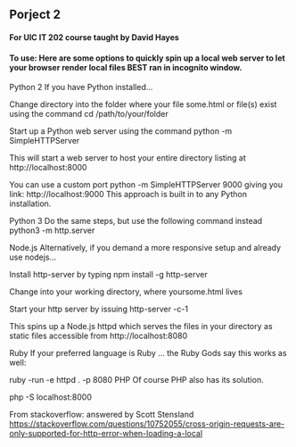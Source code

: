 ## Porject 2

#### For UIC IT 202 course taught by David Hayes

#### To use: Here are some options to quickly spin up a local web server to let your browser render local files BEST ran in incognito window.

Python 2
If you have Python installed...

Change directory into the folder where your file some.html or file(s) exist using the command cd /path/to/your/folder

Start up a Python web server using the command python -m SimpleHTTPServer

This will start a web server to host your entire directory listing at http://localhost:8000

You can use a custom port  python -m SimpleHTTPServer 9000 giving you link: http://localhost:9000
This approach is built in to any Python installation.

Python 3
Do the same steps, but use the following command instead python3 -m http.server

Node.js
Alternatively, if you demand a more responsive setup and already use nodejs...

Install http-server by typing npm install -g http-server

Change into your working directory, where yoursome.html lives

Start your http server by issuing http-server -c-1

This spins up a Node.js httpd which serves the files in your directory as static files accessible from http://localhost:8080

Ruby
If your preferred language is Ruby ... the Ruby Gods say this works as well:

ruby -run -e httpd . -p 8080
PHP
Of course PHP also has its solution.

php -S localhost:8000


From stackoverflow: answered by Scott Stensland
https://stackoverflow.com/questions/10752055/cross-origin-requests-are-only-supported-for-http-error-when-loading-a-local
